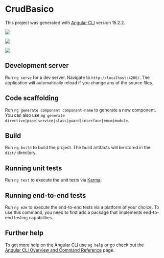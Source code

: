 # CrudBasico

This project was generated with [Angular CLI](https://github.com/angular/angular-cli) version 15.2.2.

![](https://i.postimg.cc/Hn0k0Ftz/galeria.png)

![](https://i.postimg.cc/MHgmRMdV/galeria.png)

![](https://i.postimg.cc/VNSGSw-Yx/galeria.png)

## Development server

Run `ng serve` for a dev server. Navigate to `http://localhost:4200/`. The application will automatically reload if you change any of the source files.

## Code scaffolding

Run `ng generate component component-name` to generate a new component. You can also use `ng generate directive|pipe|service|class|guard|interface|enum|module`.

## Build

Run `ng build` to build the project. The build artifacts will be stored in the `dist/` directory.

## Running unit tests

Run `ng test` to execute the unit tests via [Karma](https://karma-runner.github.io).

## Running end-to-end tests

Run `ng e2e` to execute the end-to-end tests via a platform of your choice. To use this command, you need to first add a package that implements end-to-end testing capabilities.

## Further help

To get more help on the Angular CLI use `ng help` or go check out the [Angular CLI Overview and Command Reference](https://angular.io/cli) page.
